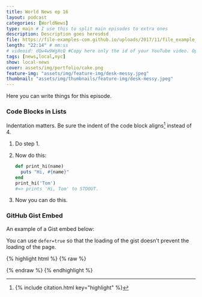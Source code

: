 ```yaml
---
title: World News ep 16
layout: podcast
categories: [WorldNews]
type: main # I use this to split main episodes to extra ones
description: Description goes heresdsd
file: https://file-examples-com.github.io/uploads/2017/11/file_example_MP3_700KB.mp3 #Link to your .mp3 file
length: "22:14" # mm:ss
# videoid: dQw4w9WgXcQ #Copy here only the id of your YouTube video. Optional
tags: [news,local,nyc]
show: local-news
cover: assets/img/portfolio/cake.png
feature-img: "assets/img/feature-img/desk-messy.jpeg"
thumbnail: "assets/img/thumbnails/feature-img/desk-messy.jpeg"
---
```


Here you can write things for this episode.

### Code Blocks in Lists

Indentation matters. Be sure the indent of the code block aligns[^1] instead of 4.

1. Do step 1.
2. Now do this:

   ```ruby
   def print_hi(name)
     puts "Hi, #{name}"
   end
   print_hi('Tom')
   #=> prints 'Hi, Tom' to STDOUT.
   ```
        
3. Now you can do this.

### GitHub Gist Embed

An example of a Gist embed below:

<script defer=true src="https://gist.github.com/sylhare/dad7ed1ef3d13614c77c4ebadf8a11c3.js"></script>

You can use `defer=true` so that the loading of the gist doesn't prevent the loading of the page.

{% highlight html %}
{% raw %}
   <script defer=true 
           src="https://gist.github.com/sylhare/dad7ed1ef3d13614c77c4ebadf8a11c3.js">
   </script>
{% endraw %}
{% endhighlight %}


[^1]: 
    {% include citation.html key="highlight" %}